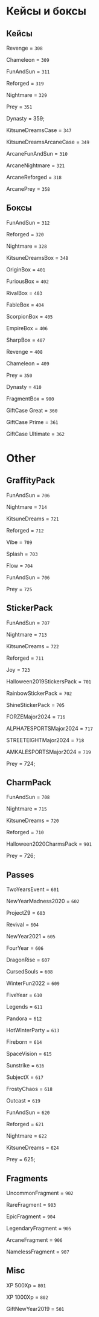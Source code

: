 # Кейсы и боксы


## Кейсы


Revenge = `308`

Chameleon = `309`

FunAndSun = `311`

Reforged = `319`

Nightmare = `329`

Prey = `351`

Dynasty = 359;

KitsuneDreamsCase = `347`

KitsuneDreamsArcaneCase = `349`

ArcaneFunAndSun = `310`

ArcaneNightmare = `321`

ArcaneReforged = `318`

ArcanePrey = `358`


## Боксы


FunAndSun = `312`

Reforged = `320`

Nightmare = `328`

KitsuneDreamsBox = `348`

OriginBox = `401`

FuriousBox = `402`

RivalBox = `403`

FableBox = `404`

ScorpionBox = `405`

EmpireBox = `406`

SharpBox = `407`

Revenge = `408`

Chameleon = `409`

Prey = `350`

Dynasty = `410`

FragmentBox = `900`

GiftCase Great = `360`

GiftCase Prime = `361`

GiftCase Ultimate = `362`


# Other


## GraffityPack

FunAndSun = `706`

Nightmare = `714`

KitsuneDreams = `721`

Reforged = `712`

Vibe = `709`

Splash = `703`

Flow = `704`

FunAndSun = `706`

Prey = `725`

## StickerPack


FunAndSun = `707`

Nightmare = `713`

KitsuneDreams = `722`

Reforged = `711`

Joy = `723`

Halloween2019StickersPack = `701`

RainbowStickerPack = `702`

ShineStickerPack = `705`

FORZEMajor2024 = `716`

ALPHA7ESPORTSMajor2024 = `717`

STREETEIGHTMajor2024 = `718`

AMKALESPORTSMajor2024 = `719`

Prey = 724;


## CharmPack


FunAndSun = `708`

Nightmare = `715`

KitsuneDreams = `720`

Reforged = `710`

Halloween2020CharmsPack = `901`

Prey = 726;

## Passes


TwoYearsEvent = `601`

NewYearMadness2020 = `602`

ProjectZ9 = `603`

Revival = `604`

NewYear2021 = `605`

FourYear = `606`

DragonRise = `607`

CursedSouls = `608`

WinterFun2022 = `609`

FiveYear = `610`

Legends = `611`

Pandora = `612`

HotWinterParty = `613`

Fireborn = `614`

SpaceVision = `615`

Sunstrike = `616`

SubjectX = `617`

FrostyChaos = `618`

Outcast = `619`

FunAndSun = `620`

Reforged = `621`

Nightmare = `622`

KitsuneDreams = `624`

Prey = 625;


## Fragments


UncommonFragment = `902`

RareFragment = `903`

EpicFragment = `904`

LegendaryFragment = `905`

ArcaneFragment = `906`

NamelessFragment = `907`


## Misc


XP 500Xp = `801`

XP 1000Xp = `802`

GiftNewYear2019 = `501`

